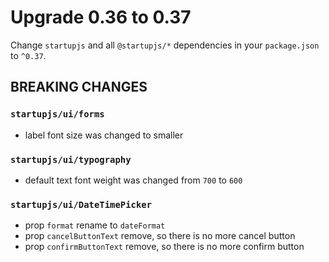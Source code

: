 # Upgrade 0.36 to 0.37

Change `startupjs` and all `@startupjs/*` dependencies in your `package.json` to `^0.37`.

## BREAKING CHANGES

### `startupjs/ui/forms`

- label font size was changed to smaller

### `startupjs/ui/typography`

- default text font weight was changed from `700` to `600`

### `startupjs/ui/DateTimePicker`

- prop `format` rename to `dateFormat`
- prop `cancelButtonText` remove, so there is no more cancel button
- prop `confirmButtonText` remove, so there is no more confirm button
